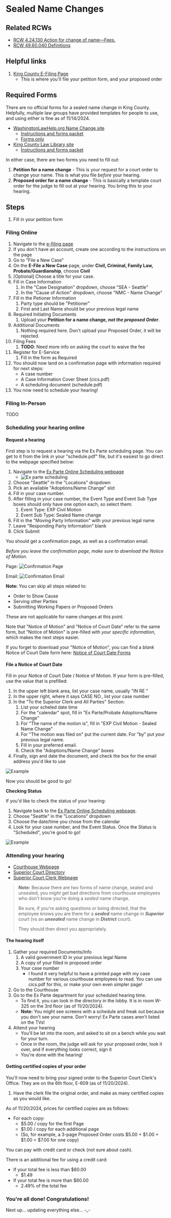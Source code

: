 # Sealed Name Changes

## Related RCWs
- [RCW 4.24.130 Action for change of name—Fees.](https://apps.leg.wa.gov/rcw/default.aspx?cite=4.24&full=true#4.24.130)
- [RCW 49.60.040 Definitions](http://app.leg.wa.gov/RCW/default.aspx?cite=49.60.040)

## Helpful links
1. [King County E-Filing Page](https://dja-prd-ecexap1.kingcounty.gov/?q=Home)
    - This is where you'll file your petition form, and your proposed order

## Required Forms

There are no official forms for a sealed name change in King County. Helpfully, multiple law groups have provided templates for people to use, and using either is fine as of 11/14/2024.

- [WashingtonLawHelp.org Name Change site](https://www.washingtonlawhelp.org/resource/name-change)
    - [Instructions and forms packet](https://www.washingtonlawhelp.org/files/C9D2EA3F-0350-D9AF-ACAE-BF37E9BC9FFA/attachments/392DF2A7-D062-2F32-194A-DF77898A9812/3400en_how-to-get-a-name-change-in-washington-state.pdf)
    - [Forms only](https://www.washingtonlawhelp.org/resource/name-change/download/28DA183A-0725-4512-AC74-6E7775455F11.pdf)
- [King County Law Library site](https://kcll.org/sealed-name-change-order/)
    - [Instructions and forms packet](https://kcll.org/wp-content/uploads/2024/09/7-Sealed-Name-Change-in-Superior-Court-Nov.-2023.pdf)
    
In either case, there are two forms you need to fill out:
1. **Petition for a name change** - This is your request for a court order to change your name. This is what you file *before* your hearing.
2. **Proposed order for a name change** - This is basically a template court order for the judge to fill out at your hearing. You bring this *to* your hearing.

## Steps
1. Fill in your petition form

### Filing Online
1. Navigate to the [e-filing page](https://dja-prd-ecexap1.kingcounty.gov/?q=Home)
2. If you don't have an account, create one according to the instructions on the page
3. Go to "File a New Case"
4. On the **E-File a New Case** page, under **Civil, Criminal, Family Law, Probate/Guardianship**, choose **Civil**
5. [Optional] Choose a title for your case.
5. Fill in Case Information
    1. In the "Case Designation" dropdown, choose "SEA - Seattle"
    2. In the "Cause of Action" dropdown, choose "NMC - Name Change"
6. Fill in the Petioner Information
    1. Party type should be "Petitioner"
    2. First and Last Name should be your previous legal name
7. Required Initiating Documents
    1. Upload your **Petition for a name change, *not the proposed Order***.
8. Additional Documents
    1. Nothing required here. Don't upload your Proposed Order, it will be rejected.
9. Filing Fees
    1. **TODO**: Need more info on asking the court to waive the fee
10. Register for E-Service
    1. Fill in the form as Required
11. You should now land on a confirmation page with information required for next steps:
    - A case number
    - A Case Information Cover Sheet (cics.pdf)
    - A scheduling document (schedule.pdf)
12. You now need to schedule your hearing!
   
### Filing In-Person
TODO


### Scheduling your hearing online

#### Request a hearing

First step is to request a hearing via the Ex Parte scheduling page. You can get to it from the link in your "schedule.pdf" file, but it's easiest to go direct to the webpage specified below:

1. Navigate to the [Ex Parte Online Scheduling webpage](https://superiorcourt.kingcounty.gov/ex-parte-online-scheduling)
    - ![Ex parte scheduling](/kc-namechange/assets/images/ExParteScheduling.png)
2. Choose "Seattle" in the "Locations" dropdown
3. Pick an available "Adoptions/Name Change" slot
4. Fill in your case number. 
5. After filling in your case number, the Event Type and Event Sub Type boxes should only have one option each, so select them:
    1. Event Type: EXP Civil Motion
    2. Event Sub Type: Sealed Name change
6. Fill in the "Moving Party Information" with your previous legal name
7. Leave "Responding Party Information" blank
8. Click Submit

You should get a confirmation page, as well as a confirmation email.

*Before you leave the confirmation page, make sure to download the Notice of Motion*. 

Page:
![Confirmation Page](/kc-namechange/assets/images/ScheduleConfirmationPage.jpg) 

Email:
![Confirmation Email](/kc-namechange/assets/images/ScheduleConfirmationEmail.jpg)

**Note:** You can skip all steps related to:
- Order to Show Cause
- Serving other Parties
- Submitting Working Papers or Proposed Orders

These are not applicable for name changes at this point.

Note that "Notice of Motion" and "Notice of Court Date" refer to the same form, but "Notice of Motion" is pre-filled with *your specific information*, which makes the next steps easier.

If you forget to download your "Notice of Motion", you can find a *blank* Notice of Court Date form here: [Notice of Court Date Forms](https://kingcounty.gov/en/court/superior-court/courts-jails-legal-system/notice-of-court-date-forms)

#### File a Notice of Court Date

Fill in your Notice of Court Date / Notice of Motion. If your form is pre-filled, use the value that is prefilled:
1. In the upper left blank area, list your case name, usually "IN RE <DEADNAME>"
2. In the upper right, where it says CASE NO., list your case number
3. In the "To the Superior Clerk and All Parties" Section:
    1. List your scheled date time
    2. For the "calendar" spot, fill in "Ex Parte/Probate Adoptions/Name Change"
    3. For "The name of the motion is", fill in "EXP Civil Motion - Sealed Name Change"
    4. For "The motion was filed on" put the current date. For "by" put your previous legal name.
    5. Fill in your preferred email.
    6. Check the "Adoptions/Name Change" boxes
4. Finally, sign and date the document, and check the box for the email address you'd like to use

![Example](/kc-namechange/assets/images/NoticeOfCourtDate_Filled.jpg) 

Now you should be good to go!

**Checking Status**

If you'd like to check the status of your hearing:
1. Navigate back to the [Ex Parte Online Scheduling webpage](https://superiorcourt.kingcounty.gov/ex-parte-online-scheduling).
2. Choose "Seattle" in the "Locations" dropdown
3. Choose the date/time you chose from the calendar
4. Look for your case number, and the Event Status. Once the Status is "Scheduled", you're good to go!

![Example](/kc-namechange/assets/images/CheckingCaseStatus.jpg) 


### Attending your hearing

- [Courthouse Webpage](https://kingcounty.gov/en/court/superior-court/courts-jails-legal-system/court-calendars-locations-operations/superior-court-locations/king-county-courthouse)
- [Superior Court Directory](https://kingcounty.gov/en/-/media/courts/superior-court/docs/locations/kcch-brochure.ashx)
- [Superior Court Clerk Webpage](https://kingcounty.gov/en/dept/dja/courts-jails-legal-system/court-calendars-locations-operations/locations-hours)

> **Note:** Because there are two forms of name change, sealed and unsealed, you *might* get bad directions from courthouse employees who don't know you're doing a *sealed* name change. 
>
> Be sure, if you're asking questions or being directed, that the employee knows you are there for a ***sealed*** name change in ***Superior*** court (vs an ***unsealed*** name change in ***District*** court).
>
> They should then direct you appropriately.

#### The hearing itself

1. Gather your required Documents/Info
    1. A valid government ID in your previous legal Name
    2. A copy of your filled in proposed order
    3. Your case number
        - I found it very helpful to have a printed page with my case number for various courthouse employees to read. You can use cics.pdf for this, or make your own even simpler page!
2. Go to the Courthouse
3. Go to the Ex Parte department for your scheduled hearing time.
    - To find it, you can look in the directory in the lobby. It is in room W-325 on the 3rd floor (as of 11/20/2024).
    - **Note:** You might see screens with a schedule and freak out because you don't see your name. Don't worry! Ex Parte cases aren't listed on the TVs!
4. Attend your hearing
    - You'll be let into the room, and asked to sit on a bench while you wait for your turn.
    - Once in the room, the judge will ask for your proposed order, look it over, and if everything looks correct, sign it
    - You're done with the hearing!

#### Getting certified copies of your order

You'll now need to bring your signed order to the Superior Court Clerk's Office. They are on the 6th floor, E-609 (as of 11/20/2024).

1. Have the clerk file the original order, and make as many certified copies as you would like.

As of 11/20/2024, prices for certified copies are as follows:

- For each copy:
    - $5.00 / copy for the first Page
    - $1.00 / copy for each additional page
    - (So, for example, a 3-page Proposed Order costs $5.00 + $1.00 + $1.00 = $7.00 for one copy)
    
You can pay with credit card or check (not sure about cash). 

There is an additional fee for using a credit card:
- If your total fee is less than $60.00
    - $1.49
- If your total fee is more than $60.00
    - 2.49% of the total fee


### You're all done! Congratulations!
Next up... updating everything else... -_-